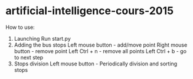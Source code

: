 # artificial-intelligence-cours-2015

How to use:

1. Launching
Run start.py
2. Adding the bus stops
Left mouse button - add/move point
Right mouse button - remove point
Left Ctrl + n - remove all points
Left Ctrl + b - go to next step
3. Stops division
Left mouse button - Periodically division and sorting stops
